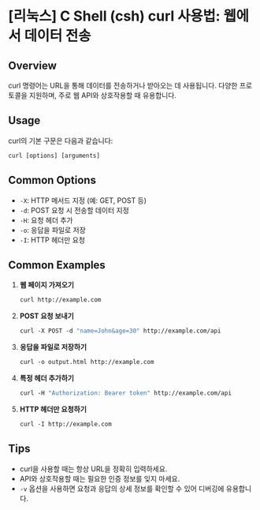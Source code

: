 # [리눅스] C Shell (csh) curl 사용법: 웹에서 데이터 전송

## Overview
curl 명령어는 URL을 통해 데이터를 전송하거나 받아오는 데 사용됩니다. 다양한 프로토콜을 지원하며, 주로 웹 API와 상호작용할 때 유용합니다.

## Usage
curl의 기본 구문은 다음과 같습니다:

```csh
curl [options] [arguments]
```

## Common Options
- `-X`: HTTP 메서드 지정 (예: GET, POST 등)
- `-d`: POST 요청 시 전송할 데이터 지정
- `-H`: 요청 헤더 추가
- `-o`: 응답을 파일로 저장
- `-I`: HTTP 헤더만 요청

## Common Examples
1. **웹 페이지 가져오기**
   ```csh
   curl http://example.com
   ```

2. **POST 요청 보내기**
   ```csh
   curl -X POST -d "name=John&age=30" http://example.com/api
   ```

3. **응답을 파일로 저장하기**
   ```csh
   curl -o output.html http://example.com
   ```

4. **특정 헤더 추가하기**
   ```csh
   curl -H "Authorization: Bearer token" http://example.com/api
   ```

5. **HTTP 헤더만 요청하기**
   ```csh
   curl -I http://example.com
   ```

## Tips
- curl을 사용할 때는 항상 URL을 정확히 입력하세요.
- API와 상호작용할 때는 필요한 인증 정보를 잊지 마세요.
- `-v` 옵션을 사용하면 요청과 응답의 상세 정보를 확인할 수 있어 디버깅에 유용합니다.